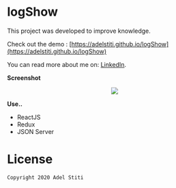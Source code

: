 # logShow

This project was developed to improve knowledge.

Check out the demo : [https://adelstiti.github.io/logShow](https://adelstiti.github.io/logShow)

You can read more about me on: [LinkedIn](https://www.linkedin.com/in/adel-stiti-9ba760158/).


**Screenshot**

<p align="center"><img src="https://i.ibb.co/VqXDc0h/4.png" /></p>

**Use..**
- ReactJS
- Redux
- JSON Server


# License

    Copyright 2020 Adel Stiti
